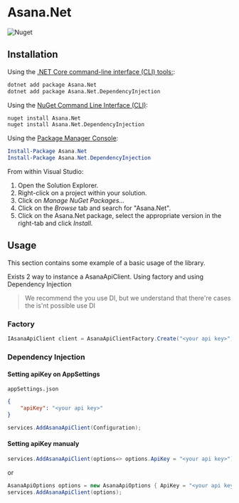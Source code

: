 # Asana.Net
![Nuget](https://img.shields.io/badge/nuget-1.0.0-blue)

## Installation

Using the [.NET Core command-line interface (CLI) tools:](https://learn.microsoft.com/en-us/dotnet/core/tools/):

```sh
dotnet add package Asana.Net 
dotnet add package Asana.Net.DependencyInjection
```

Using the [NuGet Command Line Interface (CLI)](https://learn.microsoft.com/en-us/nuget/reference/nuget-exe-cli-reference):

```sh
nuget install Asana.Net 
nuget install Asana.Net.DependencyInjection
```

Using the [Package Manager Console](https://learn.microsoft.com/en-us/nuget/consume-packages/install-use-packages-powershell):

```powershell
Install-Package Asana.Net 
Install-Package Asana.Net.DependencyInjection
```

From within Visual Studio:

1. Open the Solution Explorer.
2. Right-click on a project within your solution.
3. Click on *Manage NuGet Packages...*
4. Click on the *Browse* tab and search for "Asana.Net".
5. Click on the Asana.Net package, select the appropriate version in the
   right-tab and click *Install*.



## Usage
This section contains some example of a basic usage of the library.

Exists 2 way to instance a AsanaApiClient. Using factory and using Dependency Injection

> We recommend the you use DI, but we understand that there're cases the is'nt possible use DI

### Factory

```cs 
IAsanaApiClient client = AsanaApiClientFactory.Create("<your api key>");
```

### Dependency Injection

#### Setting apiKey on AppSettings

`appSettings.json`

```json
{
    "apiKey": "<your api key>"
}
```

```cs
services.AddAsanaApiClient(Configuration);
```

#### Setting apiKey manualy

```cs
services.AddAsanaApiClient(options=> options.ApiKey = "<your api key>");
```

or 

```cs
AsanaApiOptions options = new AsanaApiOptions { ApiKey = "<your api key>" };
services.AddAsanaApiClient(options);
```
